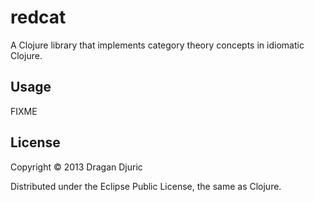 # redcat

A Clojure library that implements category theory concepts in
idiomatic Clojure.

## Usage

FIXME

## License

Copyright © 2013 Dragan Djuric

Distributed under the Eclipse Public License, the same as Clojure.
